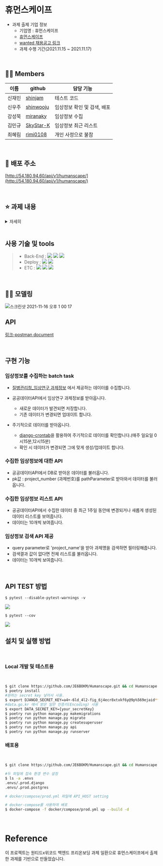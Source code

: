 # 휴먼스케이프

- 과제 출제 기업 정보
  - 기업명 : 휴먼스케이프
  - [휴먼스케이프](https://humanscape.io/kr/index.html)
  - [wanted 채용공고 링크](https://www.wanted.co.kr/wd/41413)
  - 과제 수행 기간(2021.11.15 ~ 2021.11.17)

<br>

## 💁‍♀️ Members

| 이름   | github                                    | 담당 기능                   |
| ------ | ----------------------------------------- | --------------------------- |
| 신재민 | [shinjam](https://github.com/shinjam)     | 테스트 코드                 |
| 신우주 | [shinwooju](https://github.com/shinwooju) | 임상정보 확인 및 검색, 배포 |
| 강성묵 | [miranaky](https://github.com/miranaky)   | 임상정보 수집               |
| 김민규 | [SkyStar-K](https://github.com/SkyStar-K) | 임상정보 최근 리스트        |
| 최혜림 | [rimi0108](https://github.com/rimi0108)   | 개인 사정으로 불참          |

<br>

## 🔗 배포 주소

[http://54.180.94.60/api/v1/humanscape/](http://54.180.94.60/api/v1/humanscape/)

<br>

## ⭐ 과제 내용

<details>
    <summary>자세히</summary>

<!-- summary 아래 한칸 공백 두고 내용 삽입 -->

### [필수 포함 사항]

- READ.ME 작성
  - 프로젝트 빌드, 자세한 실행 방법 명시
  - 구현 방법과 이유에 대한 간략한 설명
  - 완료된 시스템이 배포된 서버의 주소
  - 해당 과제를 진행하면서 회고 내용 블로그 포스팅
- Swagger나 Postman을 이용하여 API 테스트 가능하도록 구현

### [확인 사항]

- **ORM 사용 필수**
- **데이터베이스는 SQLite로 구현**
- **secret key, api key 등을 레포지토리에 올리지 않도록 유의**
  - README.md 에 관련 설명 명시 필요

### [도전 과제]

- 배포하여 웹에서 사용 할 수 있도록 제공
- 임상정보 검색 API 제공

### [과제 안내]

다음 사항들을 충족하는 서비스를 구현해주세요.

- 임상정보를 수집하는 batch task
  - 참고: [공공데이터](https://www.data.go.kr/data/3074271/fileData.do#/API%20%EB%AA%A9%EB%A1%9D/GETuddi%3Acfc19dda-6f75-4c57-86a8-bb9c8b103887)
- 수집한 임상정보에 대한 API
  - 특정 임상정보 읽기(키 값은 자유)
- 수집한 임상정보 리스트 API
  - 최근 일주일내에 업데이트(변경사항이 있는) 된 임상정보 리스트
    - pagination 기능
- **Test 구현시 가산점이 있습니다.**
</details>

<br>

## 사용 기술 및 tools

> - Back-End : <img src="https://img.shields.io/badge/Python 3.9-3776AB?style=for-the-badge&logo=Python&logoColor=white"/>&nbsp;<img src="https://img.shields.io/badge/Django 3.2-092E20?style=for-the-badge&logo=Django&logoColor=white"/>&nbsp;<img src="https://img.shields.io/badge/postgresql 13.1-0064a5?style=for-the-badge&logo=Postgresql&logoColor=white"/>
> - Deploy : <img src="https://img.shields.io/badge/AWS_EC2-232F3E?style=for-the-badge&logo=Amazon&logoColor=white"/>&nbsp;<img src="https://img.shields.io/badge/Docker-0052CC?style=for-the-badge&logo=Docker&logoColor=white"/>
> - ETC : <img src="https://img.shields.io/badge/Git-F05032?style=for-the-badge&logo=Git&logoColor=white"/>&nbsp;<img src="https://img.shields.io/badge/Github-181717?style=for-the-badge&logo=Github&logoColor=white"/>&nbsp;<img src="https://img.shields.io/badge/Postman-FF6C37?style=for-the-badge&logo=Postman&logoColor=white"/>

<br>

## 🏄‍♀️ 모델링

![스크린샷 2021-11-16 오후 1 00 17](https://user-images.githubusercontent.com/5153352/141899305-f6638fbc-0319-477c-ba30-818363133291.png)

## API

[링크-postman document](https://documenter.getpostman.com/view/13670333/UVCB94CC)

<br>

## 구현 기능

### 임상정보를 수집하는 batch task

- [질병관리청\_임상연구 과제정보](https://www.data.go.kr/tcs/dss/selectFileDataDetailView.do?publicDataPk=3074271) 에서 제공하는 데이터를 수집합니다.

- 공공데이터API에서 임상연구 과제정보를 받아옵니다.
  - 새로운 데이터가 발견되면 저장합니다.
  - 기존 데이터가 변경되면 업데이트 합니다.
- 주기적으로 데이터를 받아옵니다.
  - [django-crontab](https://github.com/kraiz/django-crontab)을 활용하여 주기적으로 데이터를 확인합니다.(매주 일요일 0시15분,12시15분)
  - 확인 시 데이터가 변경되면 그에 맞게 생성/업데이트 합니다.

### 수집한 임상정보에 대한 API

- 공공데이터API에서 DB로 받아온 데이터를 불러옵니다.
- pk값 : project_number (과제번호)를 pathParameter로 받아와서 데이터를 불러옵니다.

### 수집한 임상정보 리스트 API

- 공공데이터API에서 수집한 데이터 중 최근 1주일 동안에 변경되거나 새롭게 생성된 데이터 리스트를 보여줍니다.
- 데이터는 10개씩 보여줍니다.

### 임상정보 검색 API 제공

- query parameter로 'project_name'을 받아 과제명을 검색하면 필터링해줍니다.
- 검색결과 값이 없다면 전체 리스트를 불러옵니다.
- 데이터는 10개씩 보여줍니다.

<br>

## API TEST 방법

```
$ pytest --disable-pytest-warnings -v
```
<img  src="https://user-images.githubusercontent.com/38058085/142032209-e97930fd-8a2b-4f1a-99e1-c5c6a5720bdd.png">

```
$ pytest --cov
```
<img src="https://user-images.githubusercontent.com/38058085/142032202-9361ccf9-566e-419e-b4f0-ec191299cc68.png">


<br>

## 설치 및 실행 방법

<br>

### Local 개발 및 테스트용

<br>

```bash
$ git clone https://github.com/JE6BOKM/Humanscape.git && cd Humanscape
$ poetry install
#원하는 secret key 넣어서 사용.
$ export DJANGO_SECRET_KEY=a4+-6ld_4l2-fig_6j4ecr8xtxkf6y@9p%569ejaid**0
#data.go.kr 에서 받은 일반 인증키(Encoding) 사용
$ export DATA_SECRET_KEY={your_secretKey}
$ poetry run python manage.py makemigrations
$ poetry run python manage.py migrate
$ poetry run python manage.py createsuperuser
$ poetry run python manage.py api
$ poetry run python manage.py runserver
```

### 배포용

<br>

```bash
$ git clone https://github.com/JE6BOKM/Humanscape.git && cd Humanscape

#두 파일에 접속 환경 변수 설정
$ ls -a .envs
.envs/.prod.django
.envs/.prod.postgres

# docker/compose/prod.yml 파일에 API_HOST setting

# docker-compose를 사용하여 배포
$ docker-compose -f docker/compose/prod.yml up --build -d
```

<br>

# Reference

이 프로젝트는 원티드x위코드 백엔드 프리온보딩 과제 일환으로 휴먼스케이프에서 출제한 과제를 기반으로 만들었습니다.
